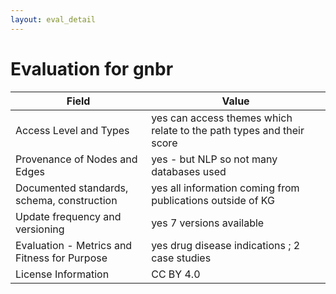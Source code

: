 ```yaml
---
layout: eval_detail
---
```


# Evaluation for gnbr

| Field | Value |
|---|---|
| Access Level and Types | yes can access themes which relate to the path types and their score |
| Provenance of Nodes and Edges | yes - but NLP so not many databases used |
| Documented standards, schema, construction | yes all information coming from publications outside of KG |
| Update frequency and versioning | yes 7 versions available |
| Evaluation - Metrics and Fitness for Purpose | yes drug disease indications ; 2 case studies |
| License Information | CC BY 4.0 |
